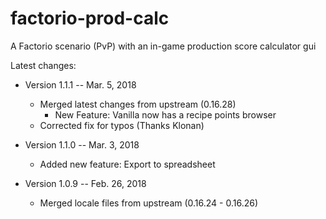 # factorio-prod-calc
A Factorio scenario (PvP) with an in-game production score calculator gui

Latest changes:

* Version 1.1.1 -- Mar. 5, 2018
  * Merged latest changes from upstream (0.16.28)
    * New Feature: Vanilla now has a recipe points browser
  * Corrected fix for typos (Thanks Klonan)

* Version 1.1.0 -- Mar. 3, 2018
  * Added new feature: Export to spreadsheet

* Version 1.0.9 -- Feb. 26, 2018
  * Merged locale files from upstream (0.16.24 - 0.16.26)

